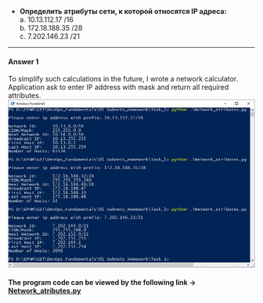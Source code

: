 
* **Определить атрибуты сети, к которой относятся IP адреса:**<br/>
a. 10.13.112.17 /16 <br/>
b. 172.18.188.35 /28 <br/>
c. 7.202.146.23 /21 <br/>
---
#### Answer 1
To simplify such calculations in the future, I wrote a network calculator.
Application ask to enter IP address with mask and return all required attributes.
![](https://github.com/MikeBakinovski/DevOps_Fundamentals/blob/main/01%20Subnets_Homework/Task_1/Net_Atr.JPG)

#### The program code can be viewed by the following link -> [Network_atributes.py](https://github.com/MikeBakinovski/DevOps_Fundamentals/blob/main/01%20Subnets_Homework/Task_1/Network_atributes.py)
